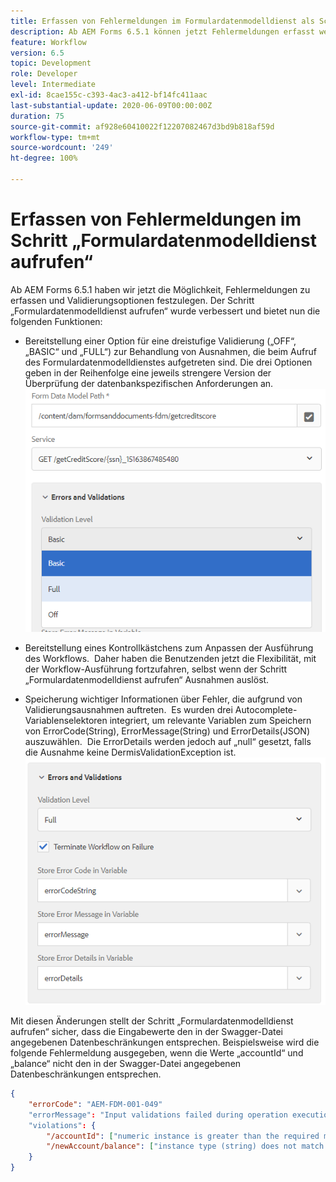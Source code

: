 ```yaml
---
title: Erfassen von Fehlermeldungen im Formulardatenmodelldienst als Schritt im Workflow
description: Ab AEM Forms 6.5.1 können jetzt Fehlermeldungen erfasst werden, die beim Aufrufen des Formulardatenmodelldienstes als Schritt in einem AEM-Workflow generiert wurden. Workflow.
feature: Workflow
version: 6.5
topic: Development
role: Developer
level: Intermediate
exl-id: 8cae155c-c393-4ac3-a412-bf14fc411aac
last-substantial-update: 2020-06-09T00:00:00Z
duration: 75
source-git-commit: af928e60410022f12207082467d3bd9b818af59d
workflow-type: tm+mt
source-wordcount: '249'
ht-degree: 100%

---
```


# Erfassen von Fehlermeldungen im Schritt „Formulardatenmodelldienst aufrufen“

Ab AEM Forms 6.5.1 haben wir jetzt die Möglichkeit, Fehlermeldungen zu erfassen und Validierungsoptionen festzulegen. Der Schritt „Formulardatenmodelldienst aufrufen“ wurde verbessert und bietet nun die folgenden Funktionen:

* Bereitstellung einer Option für eine dreistufige Validierung („OFF“, „BASIC“ und „FULL“) zur Behandlung von Ausnahmen, die beim Aufruf des Formulardatenmodelldienstes aufgetreten sind. Die drei Optionen geben in der Reihenfolge eine jeweils strengere Version der Überprüfung der datenbankspezifischen Anforderungen an.
  ![validation-levels](assets/validation-level.PNG)

* Bereitstellung eines Kontrollkästchens zum Anpassen der Ausführung des Workflows.  Daher haben die Benutzenden jetzt die Flexibilität, mit der Workflow-Ausführung fortzufahren, selbst wenn der Schritt „Formulardatenmodelldienst aufrufen“ Ausnahmen auslöst.

* Speicherung wichtiger Informationen über Fehler, die aufgrund von Validierungsausnahmen auftreten.  Es wurden drei Autocomplete-Variablenselektoren integriert, um relevante Variablen zum Speichern von ErrorCode(String), ErrorMessage(String) und ErrorDetails(JSON) auszuwählen.  Die ErrorDetails werden jedoch auf „null“ gesetzt, falls die Ausnahme keine DermisValidationException ist.
  ![Erfassen von Fehlermeldungen](assets/fdm-error-details.PNG)

Mit diesen Änderungen stellt der Schritt „Formulardatenmodelldienst aufrufen“ sicher, dass die Eingabewerte den in der Swagger-Datei angegebenen Datenbeschränkungen entsprechen. Beispielsweise wird die folgende Fehlermeldung ausgegeben, wenn die Werte „accountId“ und „balance“ nicht den in der Swagger-Datei angegebenen Datenbeschränkungen entsprechen.

```json
{
    "errorCode": "AEM-FDM-001-049"
    "errorMessage": "Input validations failed during operation execution"
    "violations": {
        "/accountId": ["numeric instance is greater than the required maximum (maximum: 20, found: 97)"],
        "/newAccount/balance": ["instance type (string) does not match any allowed primitive type (allowed: [\"integer\",\"number\"])"]
    }   
}
```
